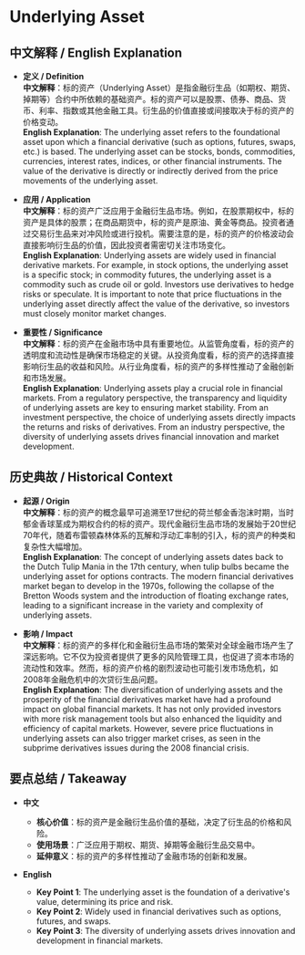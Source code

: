 # Underlying Asset

## 中文解释 / English Explanation

* **定义 / Definition**  
  **中文解释**：标的资产（Underlying Asset）是指金融衍生品（如期权、期货、掉期等）合约中所依赖的基础资产。标的资产可以是股票、债券、商品、货币、利率、指数或其他金融工具。衍生品的价值直接或间接取决于标的资产的价格变动。  
  **English Explanation**: The underlying asset refers to the foundational asset upon which a financial derivative (such as options, futures, swaps, etc.) is based. The underlying asset can be stocks, bonds, commodities, currencies, interest rates, indices, or other financial instruments. The value of the derivative is directly or indirectly derived from the price movements of the underlying asset.

* **应用 / Application**  
  **中文解释**：标的资产广泛应用于金融衍生品市场。例如，在股票期权中，标的资产是具体的股票；在商品期货中，标的资产是原油、黄金等商品。投资者通过交易衍生品来对冲风险或进行投机。需要注意的是，标的资产的价格波动会直接影响衍生品的价值，因此投资者需密切关注市场变化。  
  **English Explanation**: Underlying assets are widely used in financial derivative markets. For example, in stock options, the underlying asset is a specific stock; in commodity futures, the underlying asset is a commodity such as crude oil or gold. Investors use derivatives to hedge risks or speculate. It is important to note that price fluctuations in the underlying asset directly affect the value of the derivative, so investors must closely monitor market changes.

* **重要性 / Significance**  
  **中文解释**：标的资产在金融市场中具有重要地位。从监管角度看，标的资产的透明度和流动性是确保市场稳定的关键。从投资角度看，标的资产的选择直接影响衍生品的收益和风险。从行业角度看，标的资产的多样性推动了金融创新和市场发展。  
  **English Explanation**: Underlying assets play a crucial role in financial markets. From a regulatory perspective, the transparency and liquidity of underlying assets are key to ensuring market stability. From an investment perspective, the choice of underlying assets directly impacts the returns and risks of derivatives. From an industry perspective, the diversity of underlying assets drives financial innovation and market development.

## 历史典故 / Historical Context

* **起源 / Origin**  
  **中文解释**：标的资产的概念最早可追溯至17世纪的荷兰郁金香泡沫时期，当时郁金香球茎成为期权合约的标的资产。现代金融衍生品市场的发展始于20世纪70年代，随着布雷顿森林体系的瓦解和浮动汇率制的引入，标的资产的种类和复杂性大幅增加。  
  **English Explanation**: The concept of underlying assets dates back to the Dutch Tulip Mania in the 17th century, when tulip bulbs became the underlying asset for options contracts. The modern financial derivatives market began to develop in the 1970s, following the collapse of the Bretton Woods system and the introduction of floating exchange rates, leading to a significant increase in the variety and complexity of underlying assets.

* **影响 / Impact**  
  **中文解释**：标的资产的多样化和金融衍生品市场的繁荣对全球金融市场产生了深远影响。它不仅为投资者提供了更多的风险管理工具，也促进了资本市场的流动性和效率。然而，标的资产价格的剧烈波动也可能引发市场危机，如2008年金融危机中的次贷衍生品问题。  
  **English Explanation**: The diversification of underlying assets and the prosperity of the financial derivatives market have had a profound impact on global financial markets. It has not only provided investors with more risk management tools but also enhanced the liquidity and efficiency of capital markets. However, severe price fluctuations in underlying assets can also trigger market crises, as seen in the subprime derivatives issues during the 2008 financial crisis.

## 要点总结 / Takeaway

* **中文**  
  - **核心价值**：标的资产是金融衍生品价值的基础，决定了衍生品的价格和风险。  
  - **使用场景**：广泛应用于期权、期货、掉期等金融衍生品交易中。  
  - **延伸意义**：标的资产的多样性推动了金融市场的创新和发展。

* **English**  
  - **Key Point 1**: The underlying asset is the foundation of a derivative's value, determining its price and risk.  
  - **Key Point 2**: Widely used in financial derivatives such as options, futures, and swaps.  
  - **Key Point 3**: The diversity of underlying assets drives innovation and development in financial markets.